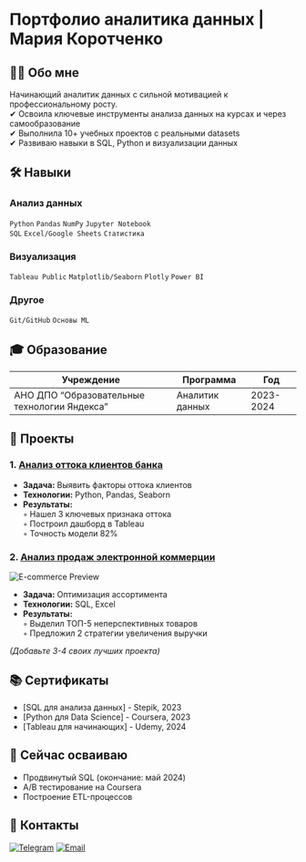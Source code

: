 # Портфолио аналитика данных | Мария Коротченко

## 👨‍🎓 Обо мне
Начинающий аналитик данных с сильной мотивацией к профессиональному росту.  
✔ Освоила ключевые инструменты анализа данных на курсах и через самообразование  
✔ Выполнила 10+ учебных проектов с реальными datasets  
✔ Развиваю навыки в SQL, Python и визуализации данных  

## 🛠 Навыки
### **Анализ данных**
`Python` `Pandas` `NumPy` `Jupyter Notebook`  
`SQL` `Excel/Google Sheets` `Статистика` 

### **Визуализация**
`Tableau Public` `Matplotlib/Seaborn`
 `Plotly` `Power BI`

### **Другое**
`Git/GitHub` `Основы ML` 

## 🎓 Образование
| Учреждение | Программа | Год |
|------------|-----------|-----|
| АНО ДПО “Образовательные технологии Яндекса” | Аналитик данных | 2023-2024 |

## 💼 Проекты

### 1. [Анализ оттока клиентов банка](https://github.com/Mariya-Korotchenko/Portfolio/tree/main/Analysis%20of%20the%20bank's%20customer%20outflow)
- **Задача:** Выявить факторы оттока клиентов
- **Технологии:** Python, Pandas, Seaborn
- **Результаты:**  
  ◦ Нашел 3 ключевых признака оттока  
  ◦ Построил дашборд в Tableau  
  ◦ Точность модели 82%

### 2. [Анализ продаж электронной коммерции](ссылка_на_проект)
![E-commerce Preview](https://via.placeholder.com/600x300/2D4263/FFFFFF?text=E-commerce+Sales)
- **Задача:** Оптимизация ассортимента
- **Технологии:** SQL, Excel
- **Результаты:**  
  ◦ Выделил ТОП-5 неперспективных товаров  
  ◦ Предложил 2 стратегии увеличения выручки

*(Добавьте 3-4 своих лучших проекта)*

## 📚 Сертификаты
- [SQL для анализа данных] - Stepik, 2023
- [Python для Data Science] - Coursera, 2023
- [Tableau для начинающих] - Udemy, 2024

## 🚀 Сейчас осваиваю
- Продвинутый SQL (окончание: май 2024)
- A/B тестирование на Coursera
- Построение ETL-процессов

## 📩 Контакты
[![Telegram](https://img.shields.io/badge/Telegram-26A5E4?logo=telegram&logoColor=white)](https://t.me/mariya_june)
[![Email](https://img.shields.io/badge/Email-EA4335?logo=gmail&logoColor=white)](mailto:maruya_june95@mail.ru)
